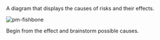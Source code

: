 A diagram that displays the causes of risks and their effects.

![pm-fishbone](pm-fishbone.png)

Begin from the effect and brainstorm possible causes.
